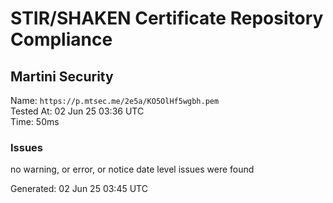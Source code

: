 # STIR/SHAKEN Certificate Repository Compliance

## Martini Security

Name: `https://p.mtsec.me/2e5a/KO5OlHf5wgbh.pem`\
Tested At: 02 Jun 25 03:36 UTC\
Time: 50ms

### Issues

no warning, or error, or notice date level issues were found

Generated: 02 Jun 25 03:45 UTC